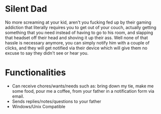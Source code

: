 # Silent Dad
No more screaming at your kid, aren't you fucking fed up by their gaming addiction that literally requires you to get out of your couch, actually getting something that you need instead of having to go to his room, and slapping that headset off their head and shoving it up their ass. Well none of that hassle is necessary anymore, you can simply notify him with a couple  of clicks, and they will get notified via their device which will give them no excuse to say they didn't see or hear you.

# Functionalities
- Can receive chores/wants/needs such as: bring down my tie, make me some food, pour me a coffee,  from your father in a notification form via email.
- Sends replies/notes/questions to your father 
- Windows/Unix Compatible

